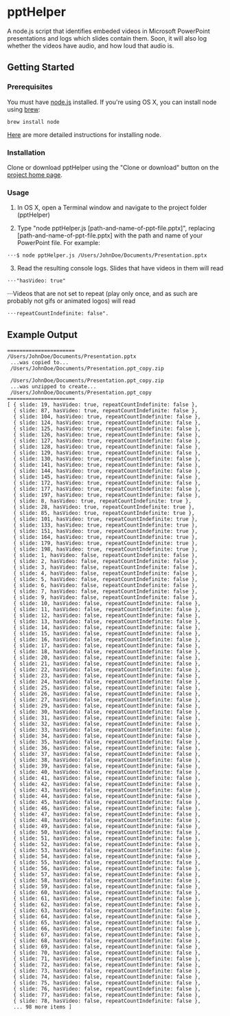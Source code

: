 # pptHelper

A node.js script that identifies embeded videos in Microsoft PowerPoint presentations and logs which slides contain them. Soon, it will also log whether the videos have audio, and how loud that audio is.

## Getting Started

### Prerequisites

You must have [node.js](https://nodejs.org/en/) installed. If you're using OS X, you can install node using [brew](https://brew.sh/):
```
brew install node
```
[Here](https://medium.com/@kkostov/how-to-install-node-and-npm-on-macos-using-homebrew-708e2c3877bd) are more detailed instructions for installing node.

### Installation

Clone or download pptHelper using the "Clone or download" button on the [project home page](https://github.com/alejandrokennedy/pptHelper).

### Usage

1. In OS X, open a Terminal window and navigate to the project folder (pptHelper)

2. Type "node pptHelper.js [path-and-name-of-ppt-file.pptx]", replacing [path-and-name-of-ppt-file.pptx] with the path and name of your PowerPoint file. For example:
```
⋅⋅⋅$ node pptHelper.js /Users/JohnDoe/Documents/Presentation.pptx
```
3. Read the resulting console logs. Slides that have videos in them will read
```
⋅⋅⋅"hasVideo: true"
```
⋅⋅⋅Videos that are not set to repeat (play only once, and as such are probably not gifs or animated logos) will read
```
⋅⋅⋅repeatCountIndefinite: false".
```

## Example Output

```
======================
/Users/JohnDoe/Documents/Presentation.pptx 
 ...was copied to... 
 /Users/JohnDoe/Documents/Presentation.ppt_copy.zip

 /Users/JohnDoe/Documents/Presentation.ppt_copy.zip 
 ...was unzipped to create... 
 /Users/JohnDoe/Documents/Presentation.ppt_copy
======================
[ { slide: 19, hasVideo: true, repeatCountIndefinite: false },
  { slide: 87, hasVideo: true, repeatCountIndefinite: false },
  { slide: 104, hasVideo: true, repeatCountIndefinite: false },
  { slide: 124, hasVideo: true, repeatCountIndefinite: false },
  { slide: 125, hasVideo: true, repeatCountIndefinite: false },
  { slide: 126, hasVideo: true, repeatCountIndefinite: false },
  { slide: 127, hasVideo: true, repeatCountIndefinite: false },
  { slide: 128, hasVideo: true, repeatCountIndefinite: false },
  { slide: 129, hasVideo: true, repeatCountIndefinite: false },
  { slide: 130, hasVideo: true, repeatCountIndefinite: false },
  { slide: 141, hasVideo: true, repeatCountIndefinite: false },
  { slide: 144, hasVideo: true, repeatCountIndefinite: false },
  { slide: 145, hasVideo: true, repeatCountIndefinite: false },
  { slide: 172, hasVideo: true, repeatCountIndefinite: false },
  { slide: 177, hasVideo: true, repeatCountIndefinite: false },
  { slide: 197, hasVideo: true, repeatCountIndefinite: false },
  { slide: 8, hasVideo: true, repeatCountIndefinite: true },
  { slide: 28, hasVideo: true, repeatCountIndefinite: true },
  { slide: 85, hasVideo: true, repeatCountIndefinite: true },
  { slide: 101, hasVideo: true, repeatCountIndefinite: true },
  { slide: 133, hasVideo: true, repeatCountIndefinite: true },
  { slide: 151, hasVideo: true, repeatCountIndefinite: true },
  { slide: 164, hasVideo: true, repeatCountIndefinite: true },
  { slide: 179, hasVideo: true, repeatCountIndefinite: true },
  { slide: 198, hasVideo: true, repeatCountIndefinite: true },
  { slide: 1, hasVideo: false, repeatCountIndefinite: false },
  { slide: 2, hasVideo: false, repeatCountIndefinite: false },
  { slide: 3, hasVideo: false, repeatCountIndefinite: false },
  { slide: 4, hasVideo: false, repeatCountIndefinite: false },
  { slide: 5, hasVideo: false, repeatCountIndefinite: false },
  { slide: 6, hasVideo: false, repeatCountIndefinite: false },
  { slide: 7, hasVideo: false, repeatCountIndefinite: false },
  { slide: 9, hasVideo: false, repeatCountIndefinite: false },
  { slide: 10, hasVideo: false, repeatCountIndefinite: false },
  { slide: 11, hasVideo: false, repeatCountIndefinite: false },
  { slide: 12, hasVideo: false, repeatCountIndefinite: false },
  { slide: 13, hasVideo: false, repeatCountIndefinite: false },
  { slide: 14, hasVideo: false, repeatCountIndefinite: false },
  { slide: 15, hasVideo: false, repeatCountIndefinite: false },
  { slide: 16, hasVideo: false, repeatCountIndefinite: false },
  { slide: 17, hasVideo: false, repeatCountIndefinite: false },
  { slide: 18, hasVideo: false, repeatCountIndefinite: false },
  { slide: 20, hasVideo: false, repeatCountIndefinite: false },
  { slide: 21, hasVideo: false, repeatCountIndefinite: false },
  { slide: 22, hasVideo: false, repeatCountIndefinite: false },
  { slide: 23, hasVideo: false, repeatCountIndefinite: false },
  { slide: 24, hasVideo: false, repeatCountIndefinite: false },
  { slide: 25, hasVideo: false, repeatCountIndefinite: false },
  { slide: 26, hasVideo: false, repeatCountIndefinite: false },
  { slide: 27, hasVideo: false, repeatCountIndefinite: false },
  { slide: 29, hasVideo: false, repeatCountIndefinite: false },
  { slide: 30, hasVideo: false, repeatCountIndefinite: false },
  { slide: 31, hasVideo: false, repeatCountIndefinite: false },
  { slide: 32, hasVideo: false, repeatCountIndefinite: false },
  { slide: 33, hasVideo: false, repeatCountIndefinite: false },
  { slide: 34, hasVideo: false, repeatCountIndefinite: false },
  { slide: 35, hasVideo: false, repeatCountIndefinite: false },
  { slide: 36, hasVideo: false, repeatCountIndefinite: false },
  { slide: 37, hasVideo: false, repeatCountIndefinite: false },
  { slide: 38, hasVideo: false, repeatCountIndefinite: false },
  { slide: 39, hasVideo: false, repeatCountIndefinite: false },
  { slide: 40, hasVideo: false, repeatCountIndefinite: false },
  { slide: 41, hasVideo: false, repeatCountIndefinite: false },
  { slide: 42, hasVideo: false, repeatCountIndefinite: false },
  { slide: 43, hasVideo: false, repeatCountIndefinite: false },
  { slide: 44, hasVideo: false, repeatCountIndefinite: false },
  { slide: 45, hasVideo: false, repeatCountIndefinite: false },
  { slide: 46, hasVideo: false, repeatCountIndefinite: false },
  { slide: 47, hasVideo: false, repeatCountIndefinite: false },
  { slide: 48, hasVideo: false, repeatCountIndefinite: false },
  { slide: 49, hasVideo: false, repeatCountIndefinite: false },
  { slide: 50, hasVideo: false, repeatCountIndefinite: false },
  { slide: 51, hasVideo: false, repeatCountIndefinite: false },
  { slide: 52, hasVideo: false, repeatCountIndefinite: false },
  { slide: 53, hasVideo: false, repeatCountIndefinite: false },
  { slide: 54, hasVideo: false, repeatCountIndefinite: false },
  { slide: 55, hasVideo: false, repeatCountIndefinite: false },
  { slide: 56, hasVideo: false, repeatCountIndefinite: false },
  { slide: 57, hasVideo: false, repeatCountIndefinite: false },
  { slide: 58, hasVideo: false, repeatCountIndefinite: false },
  { slide: 59, hasVideo: false, repeatCountIndefinite: false },
  { slide: 60, hasVideo: false, repeatCountIndefinite: false },
  { slide: 61, hasVideo: false, repeatCountIndefinite: false },
  { slide: 62, hasVideo: false, repeatCountIndefinite: false },
  { slide: 63, hasVideo: false, repeatCountIndefinite: false },
  { slide: 64, hasVideo: false, repeatCountIndefinite: false },
  { slide: 65, hasVideo: false, repeatCountIndefinite: false },
  { slide: 66, hasVideo: false, repeatCountIndefinite: false },
  { slide: 67, hasVideo: false, repeatCountIndefinite: false },
  { slide: 68, hasVideo: false, repeatCountIndefinite: false },
  { slide: 69, hasVideo: false, repeatCountIndefinite: false },
  { slide: 70, hasVideo: false, repeatCountIndefinite: false },
  { slide: 71, hasVideo: false, repeatCountIndefinite: false },
  { slide: 72, hasVideo: false, repeatCountIndefinite: false },
  { slide: 73, hasVideo: false, repeatCountIndefinite: false },
  { slide: 74, hasVideo: false, repeatCountIndefinite: false },
  { slide: 75, hasVideo: false, repeatCountIndefinite: false },
  { slide: 76, hasVideo: false, repeatCountIndefinite: false },
  { slide: 77, hasVideo: false, repeatCountIndefinite: false },
  { slide: 78, hasVideo: false, repeatCountIndefinite: false },
  ... 98 more items ]
  ```